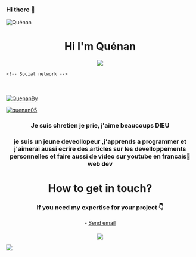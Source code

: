 ### Hi there 👋

<p align="left"> <img src="https://komarev.com/ghpvc/?username=code-oz&label=Profile%20views&color=0e75b6&style=flat" alt="Quénan" /> </p>
<h1 align="center">Hi I'm Quénan</h1>



<p style="margin: 15px;" align="center">
    <img src="https://readme-typing-svg.herokuapp.com?duration=2000&color=EBD41B&center=true&vCenter=true&lines=developer+fullstack;coffee+addict;vuejs+for+life">
  
    <!-- Social network -->
<p style="margin-top: 50px;">
    <p align="left">
        <a href="https://twitter.com/QuenanBy" target="blank"><img src="https://img.shields.io/twitter/follow/QuenanBy?logo=twitter&style=for-the-badge" alt="QuenanBy" /></a>
         <p align="left">
        <a href="https://www.tiktok.com/quenanO5" target="blank"><img src="https://img.shields.io/badge/TikTok-%23000000.svg?style=for-the-badge&logo=TikTok&logoColor=white" alt="quenan05" /></a>
    </p>
    <h3 align="center">Je suis chretien je prie, j'aime beaucoups DIEU </h3>
    <h3 align="center">je suis un jeune deveollopeur ,j'apprends a programmer et j'aimerai aussi ecrire des articles sur les develloppements personnelles et faire aussi de video sur youtube en francais🥖 web dev</h3>
</p>

<!-- Contact -->
<h1 align="center">How to get in touch?</h1>
<h3 align="center">If you need my expertise for your project 👇</h3>

<p align="center">
    - <a href="mailto:byasegherekenan@gmail.com">Send email</a>
    <p style='margin-bottom: 20px'>
    </p>
</p>  
<p align="center">
    <img align="center" src="https://media.giphy.com/media/z5iCvo1oCbqt7ukMQs/giphy.gif">
</p>

![](https://quotes-github-readme.vercel.app/api?type=horizontal&theme=radical)
